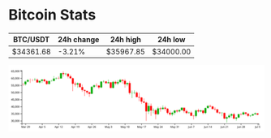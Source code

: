 # Bitcoin Stats

BTC/USDT|24h change|24h high|24h low|
|---|---|---|---|
|$34361.68|-3.21%|$35967.85|$34000.00|

<img src="./chart.svg">
